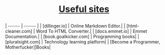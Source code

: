 # <a href="https://github.com/MilenKunchev/Test-repo" rel="Useful sites"><p align="center">Useful sites<p>
 </a>
| ------ | ------ |
| [dillinger.io] | Online Markdown Editor.|
| [html-cleaner.com] | Word To HTML Converter.|
| [docs.emmet.io] | Emmet Documentation.|
| [book.goalkicker.com] | Programming books|
| [pluralsight.com] | Technology learning platform|
| [Become a Programmer, Motherfucker]|Books|

[dillinger.io]: <https://dillinger.io/>
[html-cleaner.com]: <https://html-cleaner.com/>
[docs.emmet.io]: <https://docs.emmet.io/cheat-sheet/>
[book.goalkicker.com]: <http://book.goalkicker.com/>
[pluralsight.com]: <https://www.pluralsight.com/about>
[Become a Programmer, Motherfucker]: <http://programming-motherfucker.com/become.html>
